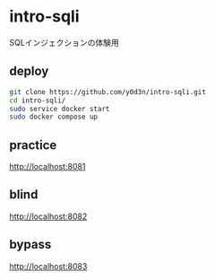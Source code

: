 # intro-sqli

SQLインジェクションの体験用

## deploy

```sh
git clone https://github.com/y0d3n/intro-sqli.git
cd intro-sqli/
sudo service docker start
sudo docker compose up
```

## practice

<http://localhost:8081>

## blind

<http://localhost:8082>

## bypass

<http://localhost:8083>
